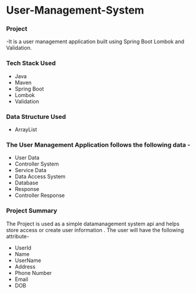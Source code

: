 # User-Management-System

### Project 
-It is a user management application built using Spring Boot Lombok and Validation.

### Tech Stack Used
* Java
* Maven
* Spring Boot
* Lombok
* Validation

### Data Structure Used
- ArrayList

### The User Management Application follows the following data -

* User Data
* Controller System
* Service Data
* Data Access System
* Database
* Response
* Controller Response

### Project Summary
The Project is used as a simple datamanagement system api and helps store access or create user information .
The user will have the following attribute-
* UserId
* Name
* UserName
* Address
* Phone Number
* Email
* DOB
